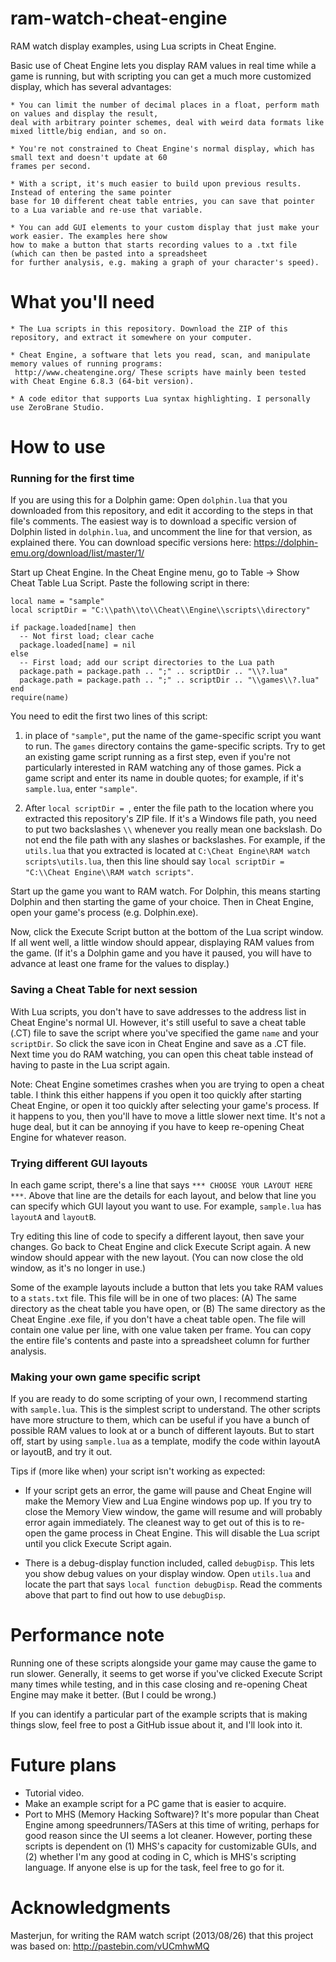 # ram-watch-cheat-engine

RAM watch display examples, using Lua scripts in Cheat Engine.

Basic use of Cheat Engine lets you display RAM values in real time while a game is running,
but with scripting you can get a much more customized display, which has several advantages:

	* You can limit the number of decimal places in a float, perform math on values and display the result,
	deal with arbitrary pointer schemes, deal with weird data formats like mixed little/big endian, and so on.

	* You're not constrained to Cheat Engine's normal display, which has small text and doesn't update at 60 
	frames per second.

	* With a script, it's much easier to build upon previous results. Instead of entering the same pointer 
	base for 10 different cheat table entries, you can save that pointer to a Lua variable and re-use that variable.

	* You can add GUI elements to your custom display that just make your work easier. The examples here show 
	how to make a button that starts recording values to a .txt file (which can then be pasted into a spreadsheet 
	for further analysis, e.g. making a graph of your character's speed).


# What you'll need

	* The Lua scripts in this repository. Download the ZIP of this repository, and extract it somewhere on your computer.

	* Cheat Engine, a software that lets you read, scan, and manipulate memory values of running programs:
	 http://www.cheatengine.org/ These scripts have mainly been tested with Cheat Engine 6.8.3 (64-bit version). 

	* A code editor that supports Lua syntax highlighting. I personally use ZeroBrane Studio.


# How to use

### Running for the first time

If you are using this for a Dolphin game: Open `dolphin.lua` that you downloaded from this repository, and edit it according 
to the steps in that file's comments. The easiest way is to download a specific version of Dolphin listed in `dolphin.lua`, 
and uncomment the line for that version, as explained there. You can download specific versions here: 
https://dolphin-emu.org/download/list/master/1/

Start up Cheat Engine. In the Cheat Engine menu, go to Table -> Show Cheat Table Lua Script. Paste the following script in there:


    local name = "sample"
    local scriptDir = "C:\\path\\to\\Cheat\\Engine\\scripts\\directory"
    
    if package.loaded[name] then
      -- Not first load; clear cache
      package.loaded[name] = nil
    else
      -- First load; add our script directories to the Lua path
      package.path = package.path .. ";" .. scriptDir .. "\\?.lua"
      package.path = package.path .. ";" .. scriptDir .. "\\games\\?.lua"
    end
    require(name)


You need to edit the first two lines of this script:

1. in place of `"sample"`, put the name of the game-specific script you want to run. The `games` directory contains the 
game-specific scripts. Try to get an existing game script running as a first step, even if you're not particularly interested 
in RAM watching any of those games. Pick a game script and enter its name in double quotes; for example, if it's `sample.lua`,
enter `"sample"`.

2. After `local scriptDir = `, enter the file path to the location where you extracted this repository's ZIP file. If it's a 
Windows file path, you need to put two backslashes `\\` whenever you really mean one backslash. Do not end the file path with
 any slashes or backslashes. For example, if the `utils.lua` that you extracted is located at `C:\Cheat Engine\RAM watch 
scripts\utils.lua`, then this line should say `local scriptDir = "C:\\Cheat Engine\\RAM watch scripts"`.

Start up the game you want to RAM watch. For Dolphin, this means starting Dolphin and then starting the game of your choice.
Then in Cheat Engine, open your game's process (e.g. Dolphin.exe).

Now, click the Execute Script button at the bottom of the Lua script window. If all went well, a little window should appear,
displaying RAM values from the game. (If it's a Dolphin game and you have it paused, you will have to advance at least one 
frame for the values to display.)


### Saving a Cheat Table for next session

With Lua scripts, you don't have to save addresses to the address list in Cheat Engine's normal UI. However, it's still useful
to save a cheat table (.CT) file to save the script where you've specified the game `name` and your `scriptDir`. So click the
save icon in Cheat Engine and save as a .CT file. Next time you do RAM watching, you can open this cheat table instead of having
to paste in the Lua script again.

Note: Cheat Engine sometimes crashes when you are trying to open a cheat table. I think this either happens if you open it too
quickly after starting Cheat Engine, or open it too quickly after selecting your game's process. If it happens to you, then you'll
have to move a little slower next time. It's not a huge deal, but it can be annoying if you have to keep re-opening Cheat Engine
for whatever reason.


### Trying different GUI layouts

In each game script, there's a line that says `*** CHOOSE YOUR LAYOUT HERE ***`. Above that line are the details for each layout,
and below that line you can specify which GUI layout you want to use. For example, `sample.lua` has `layoutA` and `layoutB`.

Try editing this line of code to specify a different layout, then save your changes. Go back to Cheat Engine and click Execute
Script again. A new window should appear with the new layout. (You can now close the old window, as it's no longer in use.)

Some of the example layouts include a button that lets you take RAM values to a `stats.txt` file. This file will be in one of
two places: (A) The same directory as the cheat table you have open, or (B) The same directory as the Cheat Engine .exe file,
if you don't have a cheat table open. The file will contain one value per line, with one value taken per frame. You can copy 
the entire file's contents and paste into a spreadsheet column for further analysis.


### Making your own game specific script

If you are ready to do some scripting of your own, I recommend starting with `sample.lua`. This is the simplest script to understand.
The other scripts have more structure to them, which can be useful if you have a bunch of possible RAM values to look at or a bunch 
of different layouts. But to start off, start by using `sample.lua` as a template, modify the code within layoutA or layoutB, and try it out.


Tips if (more like when) your script isn't working as expected:

* If your script gets an error, the game will pause and Cheat Engine will make the Memory View and Lua Engine windows pop up. If you try 
to close the Memory View window, the game will resume and will probably error again immediately. The cleanest way to get out of this is
to re-open the game process in Cheat Engine. This will disable the Lua script until you click Execute Script again.

* There is a debug-display function included, called `debugDisp`. This lets you show debug values on your display window. Open `utils.lua`
and locate the part that says `local function debugDisp`. Read the comments above that part to find out how to use `debugDisp`.


# Performance note

Running one of these scripts alongside your game may cause the game to run slower. Generally, it seems to get worse if you've clicked
Execute Script many times while testing, and in this case closing and re-opening Cheat Engine may make it better. (But I could be wrong.)

If you can identify a particular part of the example scripts that is making things slow, feel free to post a GitHub issue about it, 
and I'll look into it.


# Future plans

* Tutorial video.
* Make an example script for a PC game that is easier to acquire.
* Port to MHS (Memory Hacking Software)? It's more popular than Cheat Engine among speedrunners/TASers at this time of writing,
perhaps for good reason since the UI seems a lot cleaner. However, porting these scripts is dependent on (1) MHS's capacity for customizable
GUIs, and (2) whether I'm any good at coding in C, which is MHS's scripting language. If anyone else is up for the task, feel free to go for it.


# Acknowledgments

Masterjun, for writing the RAM watch script (2013/08/26) that this project was based on: http://pastebin.com/vUCmhwMQ
